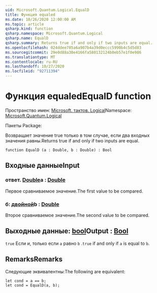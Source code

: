 ```yaml
---
uid: Microsoft.Quantum.Logical.EqualD
title: Функция equaled
ms.date: 10/26/2020 12:00:00 AM
ms.topic: article
qsharp.kind: function
qsharp.namespace: Microsoft.Quantum.Logical
qsharp.name: EqualD
qsharp.summary: Returns true if and only if two inputs are equal.
ms.openlocfilehash: 024ddee785a6a907b4a39d0eccc5990b4c5d5d83
ms.sourcegitcommit: 29e0d88a30e4166fa580132124b0eb57e1f0e986
ms.translationtype: MT
ms.contentlocale: ru-RU
ms.lasthandoff: 10/27/2020
ms.locfileid: "92711394"
---
```

# <a name="equald-function"></a><span data-ttu-id="b76f7-102">Функция equaled</span><span class="sxs-lookup"><span data-stu-id="b76f7-102">EqualD function</span></span>

<span data-ttu-id="b76f7-103">Пространство имен: [Microsoft. тактов. Logical](xref:Microsoft.Quantum.Logical)</span><span class="sxs-lookup"><span data-stu-id="b76f7-103">Namespace: [Microsoft.Quantum.Logical](xref:Microsoft.Quantum.Logical)</span></span>

<span data-ttu-id="b76f7-104">Пакеты [](https://nuget.org/packages/)</span><span class="sxs-lookup"><span data-stu-id="b76f7-104">Package: [](https://nuget.org/packages/)</span></span>


<span data-ttu-id="b76f7-105">Возвращает значение true только в том случае, если два входных значения равны.</span><span class="sxs-lookup"><span data-stu-id="b76f7-105">Returns true if and only if two inputs are equal.</span></span>

```qsharp
function EqualD (a : Double, b : Double) : Bool
```


## <a name="input"></a><span data-ttu-id="b76f7-106">Входные данные</span><span class="sxs-lookup"><span data-stu-id="b76f7-106">Input</span></span>

### <a name="a--double"></a><span data-ttu-id="b76f7-107">ответ. [Double](xref:microsoft.quantum.lang-ref.double)</span><span class="sxs-lookup"><span data-stu-id="b76f7-107">a : [Double](xref:microsoft.quantum.lang-ref.double)</span></span>

<span data-ttu-id="b76f7-108">Первое сравниваемое значение.</span><span class="sxs-lookup"><span data-stu-id="b76f7-108">The first value to be compared.</span></span>


### <a name="b--double"></a><span data-ttu-id="b76f7-109">б: [двойной](xref:microsoft.quantum.lang-ref.double)</span><span class="sxs-lookup"><span data-stu-id="b76f7-109">b : [Double](xref:microsoft.quantum.lang-ref.double)</span></span>

<span data-ttu-id="b76f7-110">Второе сравниваемое значение.</span><span class="sxs-lookup"><span data-stu-id="b76f7-110">The second value to be compared.</span></span>



## <a name="output--bool"></a><span data-ttu-id="b76f7-111">Выходные данные: [bool](xref:microsoft.quantum.lang-ref.bool)</span><span class="sxs-lookup"><span data-stu-id="b76f7-111">Output : [Bool](xref:microsoft.quantum.lang-ref.bool)</span></span>

<span data-ttu-id="b76f7-112">`true` Если и, только если `a` равно `b` .</span><span class="sxs-lookup"><span data-stu-id="b76f7-112">`true` if and only if `a` is equal to `b`.</span></span>

## <a name="remarks"></a><span data-ttu-id="b76f7-113">Remarks</span><span class="sxs-lookup"><span data-stu-id="b76f7-113">Remarks</span></span>

<span data-ttu-id="b76f7-114">Следующие эквивалентны:</span><span class="sxs-lookup"><span data-stu-id="b76f7-114">The following are equivalent:</span></span>

```Q#
let cond = a == b;
let cond = EqualD(a, b);
```